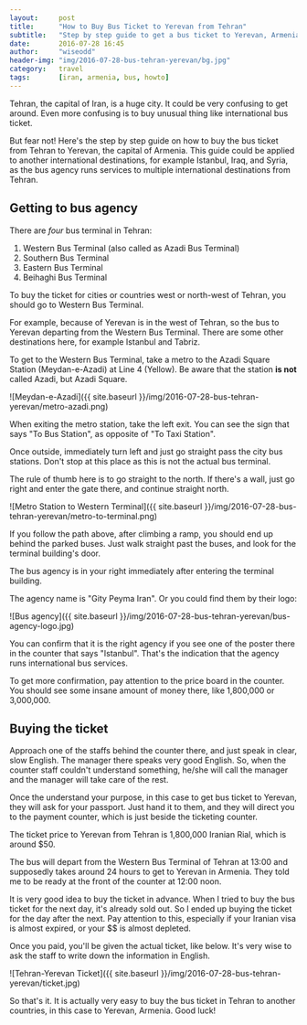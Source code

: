 ```yaml
---
layout:     post
title:      "How to Buy Bus Ticket to Yerevan from Tehran"
subtitle:   "Step by step guide to get a bus ticket to Yerevan, Armenia in Tehran, Iran"
date:       2016-07-28 16:45
author:     "wiseodd"
header-img: "img/2016-07-28-bus-tehran-yerevan/bg.jpg"
category:   travel
tags:       [iran, armenia, bus, howto]
---
```


Tehran, the capital of Iran, is a huge city. It could be very confusing to get around. Even more confusing is to buy unusual thing like international bus ticket.

But fear not! Here's the step by step guide on how to buy the bus ticket from Tehran to Yerevan, the capital of Armenia. This guide could be applied to another international destinations, for example Istanbul, Iraq, and Syria, as the bus agency runs services to multiple international destinations from Tehran.

<h2 class="section-heading">Getting to bus agency</h2>

There are *four* bus terminal in Tehran:

1. Western Bus Terminal (also called as Azadi Bus Terminal)
2. Southern Bus Terminal
3. Eastern Bus Terminal
4. Beihaghi Bus Terminal

To buy the ticket for cities or countries west or north-west of Tehran, you should go to Western Bus Terminal.

For example, because of Yerevan is in the west of Tehran, so the bus to Yerevan departing from the Western Bus Terminal. There are some other destinations here, for example Istanbul and Tabriz.

To get to the Western Bus Terminal, take a metro to the Azadi Square Station (Meydan-e-Azadi) at Line 4 (Yellow). Be aware that the station **is not** called Azadi, but Azadi Square.

![Meydan-e-Azadi]({{ site.baseurl }}/img/2016-07-28-bus-tehran-yerevan/metro-azadi.png)

When exiting the metro station, take the left exit. You can see the sign that says "To Bus Station", as opposite of "To Taxi Station".

Once outside, immediately turn left and just go straight pass the city bus stations. Don't stop at this place as this is not the actual bus terminal.

The rule of thumb here is to go straight to the north. If there's a wall, just go right and enter the gate there, and continue straight north.

![Metro Station to Western Terminal]({{ site.baseurl }}/img/2016-07-28-bus-tehran-yerevan/metro-to-terminal.png)

If you follow the path above, after climbing a ramp, you should end up behind the parked buses. Just walk straight past the buses, and look for the terminal building's door.

The bus agency is in your right immediately after entering the terminal building.

The agency name is "Gity Peyma Iran". Or you could find them by their logo:

![Bus agency]({{ site.baseurl }}/img/2016-07-28-bus-tehran-yerevan/bus-agency-logo.jpg)

You can confirm that it is the right agency if you see one of the poster there in the counter that says "Istanbul". That's the indication that the agency runs international bus services.

To get more confirmation, pay attention to the price board in the counter. You should see some insane amount of money there, like 1,800,000 or 3,000,000.

<h2 class="section-heading">Buying the ticket</h2>

Approach one of the staffs behind the counter there, and just speak in clear, slow English. The manager there speaks very good English. So, when the counter staff couldn't understand something, he/she will call the manager and the manager will take care of the rest.

Once the understand your purpose, in this case to get bus ticket to Yerevan, they will ask for your passport. Just hand it to them, and they will direct you to the payment counter, which is just beside the ticketing counter.

The ticket price to Yerevan from Tehran is 1,800,000 Iranian Rial, which is around $50.

The bus will depart from the Western Bus Terminal of Tehran at 13:00 and supposedly takes around 24 hours to get to Yerevan in Armenia. They told me to be ready at the front of the counter at 12:00 noon.

It is very good idea to buy the ticket in advance. When I tried to buy the bus ticket for the next day, it's already sold out. So I ended up buying the ticket for the day after the next. Pay attention to this, especially if your Iranian visa is almost expired, or your $$ is almost depleted.

Once you paid, you'll be given the actual ticket, like below. It's very wise to ask the staff to write down the information in English.

![Tehran-Yerevan Ticket]({{ site.baseurl }}/img/2016-07-28-bus-tehran-yerevan/ticket.jpg)

So that's it. It is actually very easy to buy the bus ticket in Tehran to another countries, in this case to Yerevan, Armenia. Good luck!
